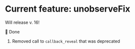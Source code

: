 # Current feature: unobserveFix

Will release v. 16!

💪 Done

1. Removed call to `callback_reveal` that was deprecated

